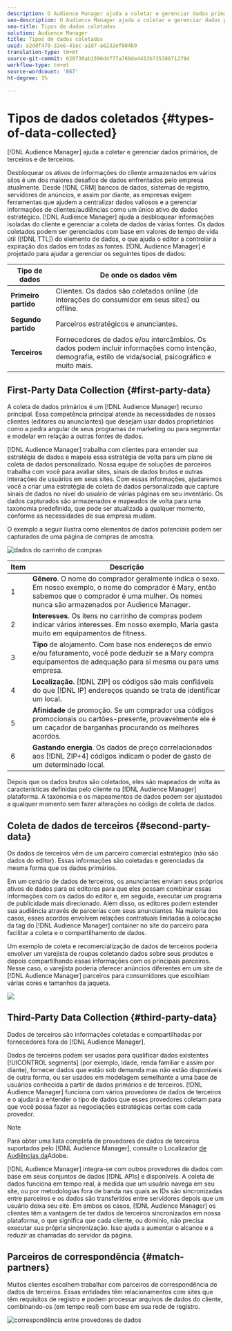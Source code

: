 ```yaml
---
description: O Audience Manager ajuda a coletar e gerenciar dados primários, de terceiros e de terceiros.
seo-description: O Audience Manager ajuda a coletar e gerenciar dados primários, de terceiros e de terceiros.
seo-title: Tipos de dados coletados
solution: Audience Manager
title: Tipos de dados coletados
uuid: a2ddf470-32e6-41ec-a1d7-a6232ef084b9
translation-type: tm+mt
source-git-commit: 620730ab1596d4777a768de4453b73538671279d
workflow-type: tm+mt
source-wordcount: '867'
ht-degree: 1%

---
```



# Tipos de dados coletados {#types-of-data-collected}

[!DNL Audience Manager] ajuda a coletar e gerenciar dados primários, de terceiros e de terceiros.

Desbloquear os ativos de informações do cliente armazenados em vários silos é um dos maiores desafios de dados enfrentados pelo empresa atualmente. Desde [!DNL CRM] bancos de dados, sistemas de registro, servidores de anúncios, e assim por diante, as empresas exigem ferramentas que ajudem a centralizar dados valiosos e a gerenciar informações de clientes/audiências como um único ativo de dados estratégico. [!DNL Audience Manager] ajuda a desbloquear informações isoladas do cliente e gerenciar a coleta de dados de várias fontes. Os dados coletados podem ser gerenciados com base em valores de tempo de vida útil ([!DNL TTL]) do elemento de dados, o que ajuda o editor a controlar a expiração dos dados em todas as fontes. [!DNL Audience Manager] é projetado para ajudar a gerenciar os seguintes tipos de dados:

| Tipo de dados | De onde os dados vêm |
|---|---|
| **Primeiro partido** | Clientes. Os dados são coletados online (de interações do consumidor em seus sites) ou offline. |
| **Segundo partido** | Parceiros estratégicos e anunciantes. |
| **Terceiros** | Fornecedores de dados e/ou intercâmbios. Os dados podem incluir informações como intenção, demografia, estilo de vida/social, psicográfico e muito mais. |

## First-Party Data Collection {#first-party-data}

A coleta de dados primários é um [!DNL Audience Manager] recurso principal. Essa competência principal atende às necessidades de nossos clientes (editores ou anunciantes) que desejam usar dados proprietários como a pedra angular de seus programas de marketing ou para segmentar e modelar em relação a outras fontes de dados.

[!DNL Audience Manager] trabalha com clientes para entender sua estratégia de dados e mapeia essa estratégia de volta para um plano de coleta de dados personalizado. Nossa equipe de soluções de parceiros trabalha com você para avaliar sites, sinais de dados brutos e outras interações de usuários em seus sites. Com essas informações, ajudaremos você a criar uma estratégia de coleta de dados personalizada que capture sinais de dados no nível do usuário de várias páginas em seu inventário. Os dados capturados são armazenados e mapeados de volta para uma taxonomia predefinida, que pode ser atualizada a qualquer momento, conforme as necessidades de sua empresa mudam.

O exemplo a seguir ilustra como elementos de dados potenciais podem ser capturados de uma página de compras de amostra.

![dados do carrinho de compras](assets/shopping-cart-data.png)

| Item | Descrição |
|---|---|
| 1 | **Gênero**. O nome do comprador geralmente indica o sexo. Em nosso exemplo, o nome do comprador é Mary, então sabemos que o comprador é uma mulher. Os nomes nunca são armazenados por Audience Manager. |
| 2 | **Interesses**. Os itens no carrinho de compras podem indicar vários interesses. Em nosso exemplo, Maria gasta muito em equipamentos de fitness. |
| 3 | **Tipo** de alojamento. Com base nos endereços de envio e/ou faturamento, você pode deduzir se a Mary compra equipamentos de adequação para si mesma ou para uma empresa. |
| 4 | **Localização**. [!DNL ZIP] os códigos são mais confiáveis do que [!DNL IP] endereços quando se trata de identificar um local. |
| 5 | **Afinidade** de promoção. Se um comprador usa códigos promocionais ou cartões-presente, provavelmente ele é um caçador de barganhas procurando os melhores acordos. |
| 6 | **Gastando energia**. Os dados de preço correlacionados aos [!DNL ZIP+4] códigos indicam o poder de gasto de um determinado local. |

Depois que os dados brutos são coletados, eles são mapeados de volta às características definidas pelo cliente na [!DNL Audience Manager] plataforma. A taxonomia e os mapeamentos de dados podem ser ajustados a qualquer momento sem fazer alterações no código de coleta de dados.

## Coleta de dados de terceiros {#second-party-data}

Os dados de terceiros vêm de um parceiro comercial estratégico (não são dados do editor). Essas informações são coletadas e gerenciadas da mesma forma que os dados primários.

Em um cenário de dados de terceiros, os anunciantes enviam seus próprios ativos de dados para os editores para que eles possam combinar essas informações com os dados do editor e, em seguida, executar um programa de publicidade mais direcionado. Além disso, os editores podem estender sua audiência através de parcerias com seus anunciantes. Na maioria dos casos, esses acordos envolvem relações contratuais limitadas à colocação da tag do [!DNL Audience Manager] container no site do parceiro para facilitar a coleta e o compartilhamento de dados.

Um exemplo de coleta e recomercialização de dados de terceiros poderia envolver um varejista de roupas coletando dados sobre seus produtos e depois compartilhando essas informações com os principais parceiros. Nesse caso, o varejista poderia oferecer anúncios diferentes em um site de [!DNL Audience Manager] parceiros para consumidores que escolhiam várias cores e tamanhos da jaqueta.

![](assets/shopping-cart-traits.png)

## Third-Party Data Collection {#third-party-data}

Dados de terceiros são informações coletadas e compartilhadas por fornecedores fora do [!DNL Audience Manager].

Dados de terceiros podem ser usados para qualificar dados existentes [!UICONTROL segments] (por exemplo, idade, renda familiar e assim por diante), fornecer dados que estão sob demanda mas não estão disponíveis de outra forma, ou ser usados em modelagem semelhante a uma base de usuários conhecida a partir de dados primários e de terceiros. [!DNL Audience Manager] funciona com vários provedores de dados de terceiros e o ajudará a entender o tipo de dados que esses provedores coletam para que você possa fazer as negociações estratégicas certas com cada provedor.

>[!NOTE]
>
>Para obter uma lista completa de provedores de dados de terceiros suportados pelo [!DNL Audience Manager], consulte o Localizador [de Audiências da](https://www.adobe-audience-finder.com/)Adobe.

[!DNL Audience Manager] integra-se com outros provedores de dados com base em seus conjuntos de dados [!DNL APIs] e disponíveis. A coleta de dados funciona em tempo real, à medida que um usuário navega em seu site, ou por metodologias fora de banda nas quais as IDs são sincronizadas entre parceiros e os dados são transferidos entre servidores depois que um usuário deixa seu site. Em ambos os casos, [!DNL Audience Manager] os clientes têm a vantagem de ter dados de terceiros sincronizados em nossa plataforma, o que significa que cada cliente, ou domínio, não precisa executar sua própria sincronização. Isso ajuda a aumentar o alcance e a reduzir as chamadas do servidor da página.

## Parceiros de correspondência {#match-partners}

Muitos clientes escolhem trabalhar com parceiros de correspondência de dados de terceiros. Essas entidades têm relacionamentos com sites que têm requisitos de registro e podem processar arquivos de dados do cliente, combinando-os (em tempo real) com base em sua rede de registro.

![correspondência entre provedores de dados](assets/data-provider-match.png)
